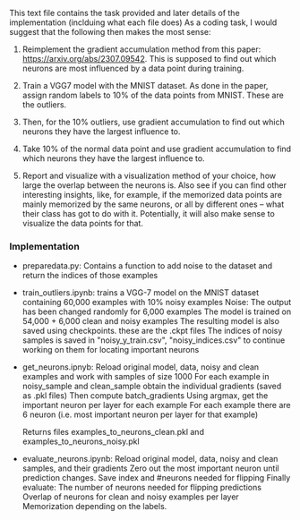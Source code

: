 This text file contains the task provided and later details of the implementation (inclduing what each file does)
As a coding task, I would suggest that the following then makes the most sense:

1) Reimplement the gradient accumulation method from this paper: https://arxiv.org/abs/2307.09542. This is supposed to find out which neurons are most influenced by a data point during training.
2) Train a VGG7 model with the MNIST dataset. As done in the paper, assign random labels to 10% of the data points from MNIST. These are the outliers.
3) Then, for the 10% outliers, use gradient accumulation to find out which neurons they have the largest influence to.

4) Take 10% of the normal data point and use gradient accumulation to find which neurons they have the largest influence to.

5) Report and visualize with a visualization method of your choice, how large the overlap between the neurons is. Also see if you can find other interesting insights, like, for example, if the memorized data points are mainly memorized by the same neurons, or all by different ones – what their class has got to do with it. Potentially, it will also make sense to visualize the data points for that.

### Implementation

* preparedata.py:
    Contains a function to add noise to the dataset and return the indices of those examples

* train_outliers.ipynb:
    trains a VGG-7 model on the MNIST dataset containing 60,000 examples with 10% noisy examples 
    Noise: The output has been changed randomly for 6,000 examples
    The model is trained on 54,000 + 6,000 clean and noisy examples
    The resulting model is also saved using checkpoints. these are the .ckpt files
    The indices of noisy samples is saved in "noisy_y_train.csv", "noisy_indices.csv" to continue working on them for locating important neurons

* get_neurons.ipnyb:
    Reload original model, data, noisy and clean examples and work with samples of size 1000
    For each example in noisy_sample and clean_sample obtain the individual gradients (saved as .pkl files)
    Then compute batch_gradients
    Using argmax, get the important neuron per layer for each example
    For each example there are 6 neuron (i.e. most important neuron per layer for that example)

    Returns files examples_to_neurons_clean.pkl  and examples_to_neurons_noisy.pkl 

* evaluate_neurons.ipynb:
    Reload original model, data, noisy and clean samples, and their gradients 
    Zero out the most important neuron until prediction changes. Save index and #neurons needed for flipping
    Finally evaluate:
        The number of neurons needed for flipping predictions
        Overlap of neurons for clean and noisy examples per layer
        Memorization depending on the labels.

